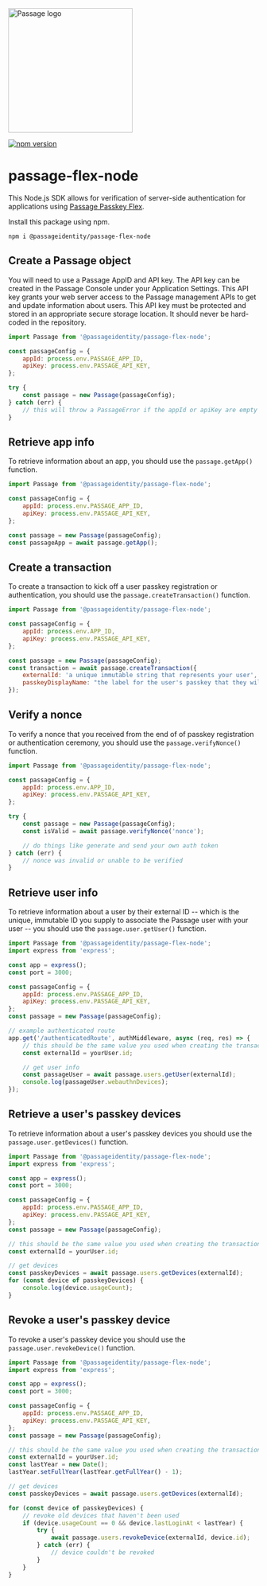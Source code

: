 <img src="https://storage.googleapis.com/passage-docs/passage-logo-gradient.svg" alt="Passage logo" style="width:250px;"/>

[![npm version](https://badge.fury.io/js/@passageidentity%2Fpassage-flex-node.svg)](https://badge.fury.io/js/@passageidentity%2Fpassage-flex-node)

# passage-flex-node

This Node.js SDK allows for verification of server-side authentication for applications using [Passage Passkey Flex](https://passage.id).

Install this package using npm.

```
npm i @passageidentity/passage-flex-node
```

## Create a Passage object

You will need to use a Passage AppID and API key. The API key can be created in the Passage Console under your Application Settings. This API key grants your web server access to the Passage management APIs to get and update information about users. This API key must be protected and stored in an appropriate secure storage location. It should never be hard-coded in the repository.

```javascript
import Passage from '@passageidentity/passage-flex-node';

const passageConfig = {
    appId: process.env.PASSAGE_APP_ID,
    apiKey: process.env.PASSAGE_API_KEY,
};

try {
    const passage = new Passage(passageConfig);
} catch (err) {
    // this will throw a PassageError if the appId or apiKey are empty
}
```

## Retrieve app info

To retrieve information about an app, you should use the `passage.getApp()` function.

```javascript
import Passage from '@passageidentity/passage-flex-node';

const passageConfig = {
    appId: process.env.PASSAGE_APP_ID,
    apiKey: process.env.PASSAGE_API_KEY,
};

const passage = new Passage(passageConfig);
const passageApp = await passage.getApp();
```

## Create a transaction

To create a transaction to kick off a user passkey registration or authentication, you should use the `passage.createTransaction()` function.

```javascript
import Passage from '@passageidentity/passage-flex-node';

const passageConfig = {
    appId: process.env.APP_ID,
    apiKey: process.env.PASSAGE_API_KEY,
};

const passage = new Passage(passageConfig);
const transaction = await passage.createTransaction({
    externalId: 'a unique immutable string that represents your user',
    passkeyDisplayName: "the label for the user's passkey that they will see when logging in",
});
```

## Verify a nonce

To verify a nonce that you received from the end of of passkey registration or authentication ceremony, you should use the `passage.verifyNonce()` function.

```javascript
import Passage from '@passageidentity/passage-flex-node';

const passageConfig = {
    appId: process.env.APP_ID,
    apiKey: process.env.PASSAGE_API_KEY,
};

try {
    const passage = new Passage(passageConfig);
    const isValid = await passage.verifyNonce('nonce');

    // do things like generate and send your own auth token
} catch (err) {
    // nonce was invalid or unable to be verified
}
```

## Retrieve user info

To retrieve information about a user by their external ID -- which is the unique, immutable ID you supply to associate the Passage user with your user -- you should use the `passage.user.getUser()` function.

```javascript
import Passage from '@passageidentity/passage-flex-node';
import express from 'express';

const app = express();
const port = 3000;

const passageConfig = {
    appId: process.env.PASSAGE_APP_ID,
    apiKey: process.env.PASSAGE_API_KEY,
};
const passage = new Passage(passageConfig);

// example authenticated route
app.get('/authenticatedRoute', authMiddleware, async (req, res) => {
    // this should be the same value you used when creating the transaction
    const externalId = yourUser.id;

    // get user info
    const passageUser = await passage.users.getUser(externalId);
    console.log(passageUser.webauthnDevices);
});
```

## Retrieve a user's passkey devices

To retrieve information about a user's passkey devices you should use the `passage.user.getDevices()` function.

```javascript
import Passage from '@passageidentity/passage-flex-node';
import express from 'express';

const app = express();
const port = 3000;

const passageConfig = {
    appId: process.env.PASSAGE_APP_ID,
    apiKey: process.env.PASSAGE_API_KEY,
};
const passage = new Passage(passageConfig);

// this should be the same value you used when creating the transaction
const externalId = yourUser.id;

// get devices
const passkeyDevices = await passage.users.getDevices(externalId);
for (const device of passkeyDevices) {
    console.log(device.usageCount);
}
```

## Revoke a user's passkey device

To revoke a user's passkey device you should use the `passage.user.revokeDevice()` function.

```javascript
import Passage from '@passageidentity/passage-flex-node';
import express from 'express';

const app = express();
const port = 3000;

const passageConfig = {
    appId: process.env.PASSAGE_APP_ID,
    apiKey: process.env.PASSAGE_API_KEY,
};
const passage = new Passage(passageConfig);

// this should be the same value you used when creating the transaction
const externalId = yourUser.id;
const lastYear = new Date();
lastYear.setFullYear(lastYear.getFullYear() - 1);

// get devices
const passkeyDevices = await passage.users.getDevices(externalId);

for (const device of passkeyDevices) {
    // revoke old devices that haven't been used
    if (device.usageCount == 0 && device.lastLoginAt < lastYear) {
        try {
            await passage.users.revokeDevice(externalId, device.id);
        } catch (err) {
            // device couldn't be revoked
        }
    }
}
```

